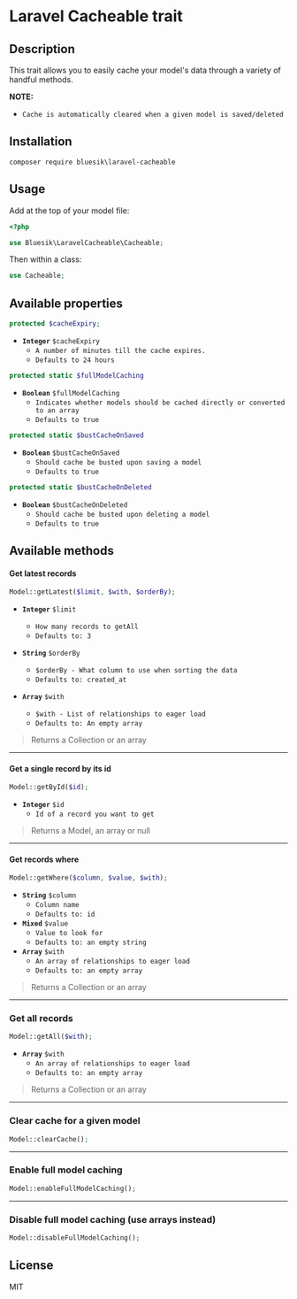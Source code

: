 # Laravel Cacheable trait

## Description

This trait allows you to easily cache your model's data through a variety of handful methods.

**NOTE:** 

- `Cache is automatically cleared when a given model is saved/deleted`

## Installation

```
composer require bluesik\laravel-cacheable
```

## Usage

Add at the top of your model file:

```php
<?php

use Bluesik\LaravelCacheable\Cacheable;
```

Then within a class:

```php
use Cacheable;
```

## Available properties

```php
protected $cacheExpiry;
```

- **`Integer`** `$cacheExpiry`
	- `A number of minutes till the cache expires.`
	- `Defaults to 24 hours`

```php
protected static $fullModelCaching
```
- **`Boolean`** `$fullModelCaching`
	- `Indicates whether models should be cached directly or converted to an array`
	- `Defaults to true`

```php
protected static $bustCacheOnSaved
```

- **`Boolean`** `$bustCacheOnSaved`
    - `Should cache be busted upon saving a model`
    - `Defaults to true`

```php
protected static $bustCacheOnDeleted
```

- **`Boolean`** `$bustCacheOnDeleted`
    - `Should cache be busted upon deleting a model`
    - `Defaults to true`



## Available methods

#### Get latest records

```php
Model::getLatest($limit, $with, $orderBy);
```

- **`Integer`** `$limit`
  - `How many records to getAll`
  - `Defaults to: 3`

- **`String`** `$orderBy`
  - `$orderBy - What column to use when sorting the data`
  - `Defaults to: created_at`

- **`Array`** `$with`
  - `$with - List of relationships to eager load`
  - `Defaults to: An empty array`


> Returns a Collection or an array

---

#### Get a single record by its id

```php
Model::getById($id);
```


- **`Integer`** `$id`
  - `Id of a record you want to get`

> Returns a Model, an array or null

---

#### Get records where

```php
Model::getWhere($column, $value, $with);
```

- **`String`** `$column`
  - `Column name`
  - `Defaults to: id`
- **`Mixed`** `$value`
  - `Value to look for`
  - `Defaults to: an empty string`
- **`Array`** `$with`
  - `An array of relationships to eager load`
  - `Defaults to: an empty array` 
  
> Returns a Collection or an array

---

### Get all records

```php
Model::getAll($with);
```

- **`Array`** `$with`
  - `An array of relationships to eager load`
  - `Defaults to: an empty array` 

> Returns a Collection or an array

---

### Clear cache for a given model

```php
Model::clearCache(); 
```

---

### Enable full model caching

```php
Model::enableFullModelCaching(); 
```

---

### Disable full model caching (use arrays instead)

```php
Model::disableFullModelCaching(); 
```

## License

MIT

